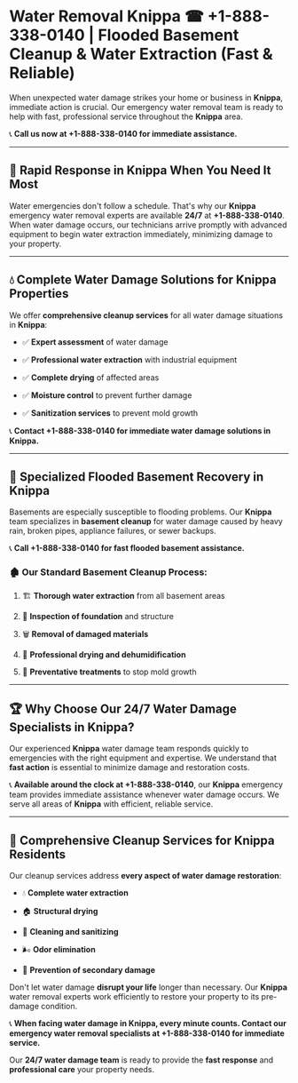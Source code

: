 # Water Removal Knippa ☎ +1-888-338-0140 | Flooded Basement Cleanup & Water Extraction (Fast & Reliable)

When unexpected water damage strikes your home or business in **Knippa**, immediate action is crucial. Our emergency water removal team is ready to help with fast, professional service throughout the **Knippa** area. 

📞 **Call us now at +1-888-338-0140 for immediate assistance.**
---
## 🚀 Rapid Response in Knippa When You Need It Most
Water emergencies don't follow a schedule. That's why our **Knippa** emergency water removal experts are available **24/7** at **+1-888-338-0140**. When water damage occurs, our technicians arrive promptly with advanced equipment to begin water extraction immediately, minimizing damage to your property.
---
## 💧 Complete Water Damage Solutions for Knippa Properties
We offer **comprehensive cleanup services** for all water damage situations in **Knippa**:
- ✅ **Expert assessment** of water damage  
- ✅ **Professional water extraction** with industrial equipment  
- ✅ **Complete drying** of affected areas  
- ✅ **Moisture control** to prevent further damage  
- ✅ **Sanitization services** to prevent mold growth  
📞 **Contact +1-888-338-0140 for immediate water damage solutions in Knippa.**
---
## 🌊 Specialized Flooded Basement Recovery in Knippa
Basements are especially susceptible to flooding problems. Our **Knippa** team specializes in **basement cleanup** for water damage caused by heavy rain, broken pipes, appliance failures, or sewer backups. 
📞 **Call +1-888-338-0140 for fast flooded basement assistance.**
### 🏚️ Our Standard Basement Cleanup Process:
1. 🏗️ **Thorough water extraction** from all basement areas  
2. 🔎 **Inspection of foundation** and structure  
3. 🗑️ **Removal of damaged materials**  
4. 💨 **Professional drying and dehumidification**  
5. 🚫 **Preventative treatments** to stop mold growth  
---
## 🏆 Why Choose Our 24/7 Water Damage Specialists in Knippa?
Our experienced **Knippa** water damage team responds quickly to emergencies with the right equipment and expertise. We understand that **fast action** is essential to minimize damage and restoration costs.
📞 **Available around the clock at +1-888-338-0140**, our **Knippa** emergency team provides immediate assistance whenever water damage occurs. We serve all areas of **Knippa** with efficient, reliable service.
---
## 🧹 Comprehensive Cleanup Services for Knippa Residents
Our cleanup services address **every aspect of water damage restoration**:
- 💧 **Complete water extraction**  
- 🏠 **Structural drying**  
- 🧼 **Cleaning and sanitizing**  
- 🌬️ **Odor elimination**  
- 🚫 **Prevention of secondary damage**  
Don't let water damage **disrupt your life** longer than necessary. Our **Knippa** water removal experts work efficiently to restore your property to its pre-damage condition.
📞 **When facing water damage in Knippa, every minute counts. Contact our emergency water removal specialists at +1-888-338-0140 for immediate service.**
Our **24/7 water damage team** is ready to provide the **fast response** and **professional care** your property needs.
